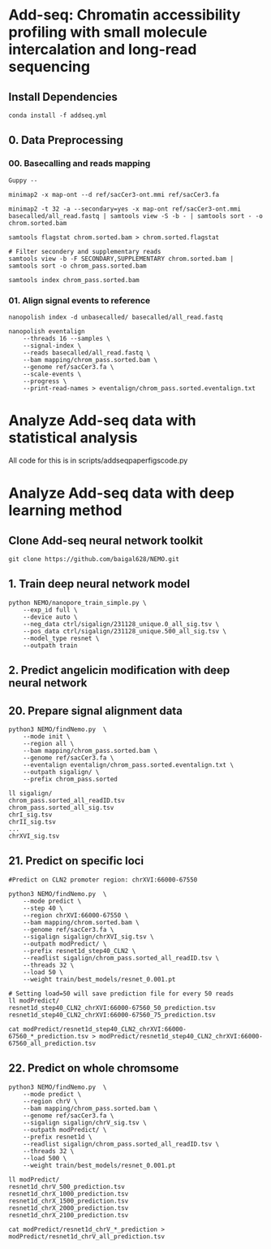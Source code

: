 # Add-seq: Chromatin accessibility profiling with small molecule intercalation and long-read sequencing
## Install Dependencies
```{bash}
conda install -f addseq.yml
```

## 0. Data Preprocessing
### 00. Basecalling and reads mapping
```{bash}
Guppy --
```
```{bash}
minimap2 -x map-ont --d ref/sacCer3-ont.mmi ref/sacCer3.fa

minimap2 -t 32 -a --secondary=yes -x map-ont ref/sacCer3-ont.mmi basecalled/all_read.fastq | samtools view -S -b - | samtools sort - -o chrom.sorted.bam

samtools flagstat chrom.sorted.bam > chrom.sorted.flagstat

# Filter secondery and supplementary reads
samtools view -b -F SECONDARY,SUPPLEMENTARY chrom.sorted.bam | samtools sort -o chrom_pass.sorted.bam

samtools index chrom_pass.sorted.bam
```

### 01. Align signal events to reference
```{bash}
nanopolish index -d unbasecalled/ basecalled/all_read.fastq

nanopolish eventalign 
    --threads 16 --samples \
    --signal-index \
    --reads basecalled/all_read.fastq \
    --bam mapping/chrom_pass.sorted.bam \
    --genome ref/sacCer3.fa \
    --scale-events \
    --progress \
    --print-read-names > eventalign/chrom_pass.sorted.eventalign.txt
```
# Analyze Add-seq data with statistical analysis

All code for this is in scripts/addseqpaperfigscode.py

# Analyze Add-seq data with deep learning method

## Clone Add-seq neural network toolkit
```{bash}
git clone https://github.com/baigal628/NEMO.git
```

## 1. Train deep neural network model

```{bash}
python NEMO/nanopore_train_simple.py \
    --exp_id full \
    --device auto \
    --neg_data ctrl/sigalign/231128_unique.0_all_sig.tsv \
    --pos_data ctrl/sigalign/231128_unique.500_all_sig.tsv \
    --model_type resnet \
    --outpath train
```

## 2. Predict angelicin modification with deep neural network

## 20. Prepare signal alignment data
```{bash}
python3 NEMO/findNemo.py  \
    --mode init \
    --region all \
    --bam mapping/chrom_pass.sorted.bam \
    --genome ref/sacCer3.fa \
    --eventalign eventalign/chrom_pass.sorted.eventalign.txt \
    --outpath sigalign/ \
    --prefix chrom_pass.sorted

ll sigalign/
chrom_pass.sorted_all_readID.tsv
chrom_pass.sorted_all_sig.tsv
chrI_sig.tsv
chrII_sig.tsv
...
chrXVI_sig.tsv
```

## 21. Predict on specific loci
```{bash}
#Predict on CLN2 promoter region: chrXVI:66000-67550

python3 NEMO/findNemo.py  \
    --mode predict \
    --step 40 \
    --region chrXVI:66000-67550 \
    --bam mapping/chrom.sorted.bam \
    --genome ref/sacCer3.fa \
    --sigalign sigalign/chrXVI_sig.tsv \
    --outpath modPredict/ \
    --prefix resnet1d_step40_CLN2 \
    --readlist sigalign/chrom_pass.sorted_all_readID.tsv \
    --threads 32 \
    --load 50 \
    --weight train/best_models/resnet_0.001.pt

# Setting load=50 will save prediction file for every 50 reads
ll modPredict/
resnet1d_step40_CLN2_chrXVI:66000-67560_50_prediction.tsv
resnet1d_step40_CLN2_chrXVI:66000-67560_75_prediction.tsv

cat modPredict/resnet1d_step40_CLN2_chrXVI:66000-67560_*_prediction.tsv > modPredict/resnet1d_step40_CLN2_chrXVI:66000-67560_all_prediction.tsv

```

## 22. Predict on whole chromsome
```{bash}
python3 NEMO/findNemo.py  \
    --mode predict \
    --region chrV \
    --bam mapping/chrom_pass.sorted.bam \
    --genome ref/sacCer3.fa \
    --sigalign sigalign/chrV_sig.tsv \
    --outpath modPredict/ \
    --prefix resnet1d \
    --readlist sigalign/chrom_pass.sorted_all_readID.tsv \
    --threads 32 \
    --load 500 \
    --weight train/best_models/resnet_0.001.pt

ll modPredict/
resnet1d_chrV_500_prediction.tsv
resnet1d_chrX_1000_prediction.tsv
resnet1d_chrX_1500_prediction.tsv
resnet1d_chrX_2000_prediction.tsv
resnet1d_chrX_2100_prediction.tsv

cat modPredict/resnet1d_chrV_*_prediction > modPredict/resnet1d_chrV_all_prediction.tsv
```
